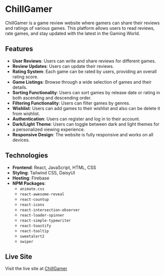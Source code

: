 # ChillGamer

ChillGamer is a game review website where gamers can share their reviews and ratings of various games. This platform allows users to read reviews, rate games, and stay updated with the latest in the Gaming World.

## Features

- **User Reviews**: Users can write and share reviews for different games.
- **Review Updates**: Users can update their reviews.
- **Rating System**: Each game can be rated by users, providing an overall rating score.
- **Game Listings**: Browse through a wide selection of games and their details.
- **Sorting Functionality**: Users can sort games by release date or rating in both ascending and descending order.
- **Filtering Functionality**: Users can filter games by genres.
- **Wishlist**: Users can add games to their wishlist and also can be delete it from wishlist.
- **Authentication**: Users can register and log in to their account.
- **Dark/Light Theme**: Users can toggle between dark and light themes for a personalized viewing experience.
- **Responsive Design**: The website is fully responsive and works on all devices.

## Technologies

- **Frontend**: React, JavaScript, HTML, CSS
- **Styling**: Tailwind CSS, DaisyUI
- **Hosting**: Firebase
- **NPM Packages**:
  - `animate.css`
  - `react-awesome-reveal`
  - `react-countup`
  - `react-icons`
  - `react-intersection-observer`
  - `react-loader-spinner`
  - `react-simple-typewriter`
  - `react-toastify`
  - `react-tooltip`
  - `sweetalert2`
  - `swiper`

## Live Site
Visit the live site at [ChillGamer](https://chill-gamer-d4be4.web.app/)

